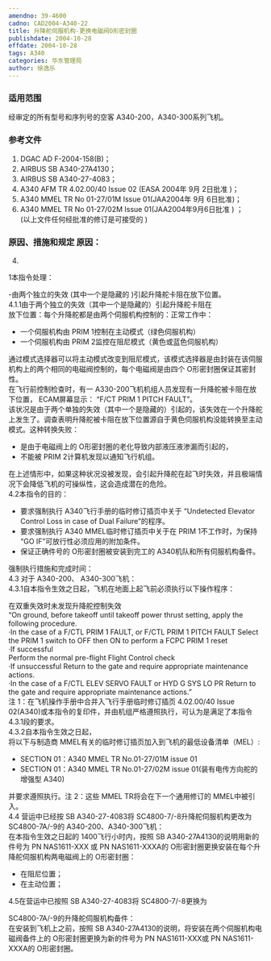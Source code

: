 ```yaml
---
amendno: 39-4600  
cadno: CAD2004-A340-22  
title: 升降舵伺服机构-更换电磁阀O形密封圈  
publishdate: 2004-10-28  
effdate: 2004-10-28  
tags: A340  
categories: 华东管理局  
author: 徐逸乐  
---
```

  
### 适用范围  
经审定的所有型号和序列号的空客 A340-200，A340-300系列飞机。  
  
<!--more-->  
### 参考文件  
1. DGAC AD F-2004-158(B)；  
2. AIRBUS SB A340-27A4130；  
3. AIRBUS SB A340-27-4083；  
4. A340 AFM TR 4.02.00/40 Issue 02 (EASA 2004年 9月 2日批准 )；  
5. A340 MMEL TR No 01-27/01M Issue 01(JAA2004年 9月 6日批准)；  
6. A340 MMEL TR No 01-27/02M Issue 01(JAA2004年9月6日批准 ) ；  
 (以上文件任何经批准的修订是可接受的 )  
  
### 原因、措施和规定 原因：  
4.  
1本指令处理：  
  
 -由两个独立的失效 (其中一个是隐藏的 )引起升降舵卡阻在放下位置。  
   4.1.1由于两个独立的失效（其中一个是隐藏的）引起升降舵卡阻在  
放下位置：每个升降舵都是由两个伺服机构控制的：正常工作中：  
  
-	一个伺服机构由 PRIM 1控制在主动模式（绿色伺服机构）  
-	一个伺服机构由 PRIM 2监控在阻尼模式（黄色或蓝色伺服机构）  
  
通过模式选择器可以将主动模式改变到阻尼模式，该模式选择器是由封装在该伺服机构上的两个相同的电磁阀控制的，每个电磁阀是由四个 O形密封圈保证其密封性。  
在飞行前控制检查时，有一 A330-200飞机机组人员发现有一升降舵被卡阻在放下位置， ECAM屏幕显示： “F/CT PRIM 1 PITCH FAULT”。  
该状况是由于两个单独的失效（其中一个是隐藏的）引起的，该失效在一个升降舵上发生了。调查表明升降舵被卡阻在放下位置源自于黄色伺服机构没能转换至主动模式。这种转换失败：  
-	是由于电磁阀上的 O形密封圈的老化导致内部液压液渗漏而引起的，  
-	不能被 PRIM 2计算机发现以通知飞行机组。  
  
在上述情形中，如果这种状况没被发现，会引起升降舵在起飞时失效，并且极端情况下会降低飞机的可操纵性，这会造成潜在的危险。  
4.2本指令的目的：  
-	要求强制执行 A340飞行手册的临时修订插页中关于 “Undetected Elevator Control Loss in case of Dual Failure”的程序。  
-	要求强制执行 A340 MMEL临时修订插页中关于在 PRIM 1不工作时，为保持 “GO IF”可放行性必须应用的附加条件。  
-	保证正确件号的 O形密封圈被安装到完工的 A340机队和所有伺服机构备件。  
  
强制执行措施和完成时间：  
4.3 对于 A340-200、 A340-300飞机：  
 4.3.1自本指令生效之日起，飞机在地面上起飞前必须执行以下操作程序：  
  
在双重失效时未发现升降舵控制失效  
“On ground, before takeoff until takeoff power thrust setting, apply the following procedure.  
·In the case of a F/CTL PRIM 1 FAULT, or F/CTL PRIM 1 PITCH FAULT Select the PRIM 1 switch to OFF then ON to perform a FCPC PRIM 1 reset  
·If successful  
  Perform the normal pre-flight Flight Control check  
·If unsuccessful  Return to the gate and require appropriate maintenance actions.  
·In the case of a F/CTL ELEV SERVO FAULT or HYD G SYS LO PR Return to the gate and require appropriate maintenance actions.”  
注 1：在飞机操作手册中合并入飞行手册临时修订插页 4.02.00/40 Issue 02(A340)或本指令的复印件，并由机组严格遵照执行，可认为是满足了本指令 4.3.1段的要求。  
4.3.2自本指令生效之日起，  
将以下与制造商 MMEL有关的临时修订插页加入到飞机的最低设备清单（MEL）:  
-	SECTION 01：A340 MMEL TR No.01-27/01M issue 01  
-	SECTION 01：A340 MMEL TR No.01-27/02M issue 01(装有电传方向舵的增强型 A340)  
  
并要求遵照执行。注 2：这些 MMEL TR将会在下一个通用修订的 MMEL中被引入。  
4.4 营运中已经按 SB A340-27-4083将 SC4800-7/-8升降舵伺服机构更改为 SC4800-7A/-9的 A340-200、A340-300飞机：  
在本指令生效之日起的 1400飞行小时内，按照 SB A340-27A4130的说明用新的件号为 PN NAS1611-XXX 或 PN NAS1611-XXXA的 O形密封圈更换安装在每个升降舵伺服机构两电磁阀上的 O形密封圈：  
-	在阻尼位置；  
-	在主动位置；  
  
4.5在营运中已按照 SB A340-27-4083将 SC4800-7/-8更换为  
  
SC4800-7A/-9的升降舵伺服机构备件：  
在安装到飞机上之前，按照 SB A340-27A4130的说明，将安装在两个伺服机构电磁阀备件上的 O形密封圈更换为新的件号为 PN NAS1611-XXX或 PN NAS1611-XXXA的 O形密封圈。  
